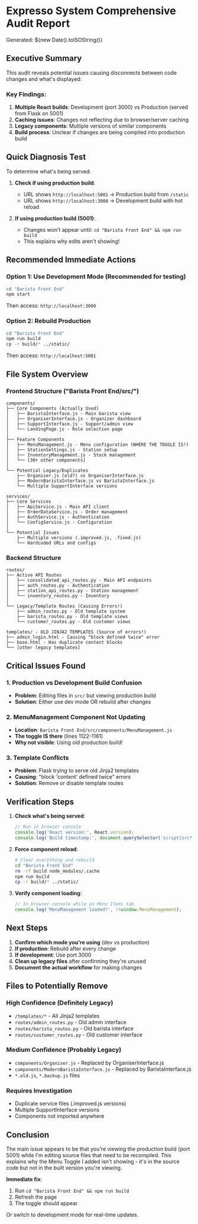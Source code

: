 # Expresso System Comprehensive Audit Report
Generated: ${new Date().toISOString()}

## Executive Summary

This audit reveals potential issues causing disconnects between code changes and what's displayed:

### Key Findings:
1. **Multiple React builds**: Development (port 3000) vs Production (served from Flask on 5001)
2. **Caching issues**: Changes not reflecting due to browser/server caching
3. **Legacy components**: Multiple versions of similar components
4. **Build process**: Unclear if changes are being compiled into production build

## Quick Diagnosis Test

To determine what's being served:

1. **Check if using production build**:
   - URL shows `http://localhost:5001` → Production build from `/static`
   - URL shows `http://localhost:3000` → Development build with hot reload

2. **If using production build (5001)**:
   - Changes won't appear until: `cd "Barista Front End" && npm run build`
   - This explains why edits aren't showing!

## Recommended Immediate Actions

### Option 1: Use Development Mode (Recommended for testing)
```bash
cd "Barista Front End"
npm start
```
Then access: `http://localhost:3000`

### Option 2: Rebuild Production
```bash
cd "Barista Front End"
npm run build
cp -r build/* ../static/
```
Then access: `http://localhost:5001`

## File System Overview

### Frontend Structure ("Barista Front End/src/")
```
components/
├── Core Components (Actually Used)
│   ├── BaristaInterface.js - Main barista view
│   ├── OrganiserInterface.js - Organizer dashboard  
│   ├── SupportInterface.js - Support/admin view
│   └── LandingPage.js - Role selection page
│
├── Feature Components
│   ├── MenuManagement.js - Menu configuration (WHERE THE TOGGLE IS!)
│   ├── StationSettings.js - Station setup
│   ├── InventoryManagement.js - Stock management
│   └── [30+ other components]
│
└── Potential Legacy/Duplicates
    ├── Organiser.js (old?) vs OrganiserInterface.js
    ├── ModernBaristaInterface.js vs BaristaInterface.js
    └── Multiple SupportInterface versions

services/
├── Core Services
│   ├── ApiService.js - Main API client
│   ├── OrderDataService.js - Order management
│   ├── AuthService.js - Authentication
│   └── ConfigService.js - Configuration
│
└── Potential Issues
    ├── Multiple versions (.improved.js, .fixed.js)
    └── Hardcoded URLs and configs
```

### Backend Structure
```
routes/
├── Active API Routes
│   ├── consolidated_api_routes.py - Main API endpoints
│   ├── auth_routes.py - Authentication
│   ├── station_api_routes.py - Station management
│   └── inventory_routes.py - Inventory
│
└── Legacy/Template Routes (Causing Errors!)
    ├── admin_routes.py - Old template system
    ├── barista_routes.py - Old template views
    └── customer_routes.py - Old customer views

templates/ - OLD JINJA2 TEMPLATES (Source of errors!)
├── admin_login.html - Causing "block defined twice" error
├── base.html - Has duplicate content blocks
└── [other legacy templates]
```

## Critical Issues Found

### 1. Production vs Development Build Confusion
- **Problem**: Editing files in `src/` but viewing production build
- **Solution**: Either use dev mode OR rebuild after changes

### 2. MenuManagement Component Not Updating
- **Location**: `Barista Front End/src/components/MenuManagement.js`
- **The toggle IS there** (lines 1122-1161)
- **Why not visible**: Using old production build!

### 3. Template Conflicts
- **Problem**: Flask trying to serve old Jinja2 templates
- **Causing**: "block 'content' defined twice" errors
- **Solution**: Remove or disable template routes

## Verification Steps

1. **Check what's being served**:
   ```javascript
   // Run in browser console
   console.log('React version:', React.version);
   console.log('Build timestamp:', document.querySelector('script[src*="main"]')?.src);
   ```

2. **Force component reload**:
   ```bash
   # Clear everything and rebuild
   cd "Barista Front End"
   rm -rf build node_modules/.cache
   npm run build
   cp -r build/* ../static/
   ```

3. **Verify component loading**:
   ```javascript
   // In browser console while on Menu Items tab
   console.log('MenuManagement loaded?', !!window.MenuManagement);
   ```

## Next Steps

1. **Confirm which mode you're using** (dev vs production)
2. **If production**: Rebuild after every change
3. **If development**: Use port 3000
4. **Clean up legacy files** after confirming they're unused
5. **Document the actual workflow** for making changes

## Files to Potentially Remove

### High Confidence (Definitely Legacy)
- `/templates/*` - All Jinja2 templates
- `routes/admin_routes.py` - Old admin interface
- `routes/barista_routes.py` - Old barista interface
- `routes/customer_routes.py` - Old customer interface

### Medium Confidence (Probably Legacy)
- `components/Organiser.js` - Replaced by OrganiserInterface.js
- `components/ModernBaristaInterface.js` - Replaced by BaristaInterface.js
- `*.old.js`, `*.backup.js` files

### Requires Investigation
- Duplicate service files (.improved.js versions)
- Multiple SupportInterface versions
- Components not imported anywhere

## Conclusion

The main issue appears to be that you're viewing the production build (port 5001) while I'm editing source files that need to be recompiled. This explains why the Menu Toggle I added isn't showing - it's in the source code but not in the built version you're viewing.

**Immediate fix**: 
1. Run `cd "Barista Front End" && npm run build`
2. Refresh the page
3. The toggle should appear

Or switch to development mode for real-time updates.